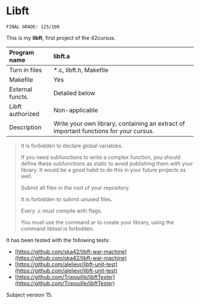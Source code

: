 # Libft

```
FINAL GRADE: 125/100
```

This is my **libft**, first project of the 42cursus.

| Program name | libft.a |
|:--- |:---|
| Turn in files | *.c, libft.h, Makefile |
| Makefile  | Yes |
| External functs. | Detailed below |
| Libft authorized | Non-applicable |
| Description  | Write your own library, containing an extract of important functions for your cursus. |

> It is forbidden to declare global variables.
>
> If you need subfunctions to write a complex function, you should define these subfunctions as static to avoid publishing them with your library. It would be a good habit to do this in your future projects as well.
> 
> Submit all files in the root of your repository.
> 
> It is forbidden to submit unused files.
> 
> Every .c must compile with flags.
> 
> You must use the command ar to create your library, using the command libtool is forbidden.

It has been tested with the following tests:
- [https://github.com/ska42/libft-war-machine](https://github.com/ska42/libft-war-machine)
- [https://github.com/alelievr/libft-unit-test](https://github.com/alelievr/libft-unit-test)
- [https://github.com/Tripouille/libftTester](https://github.com/Tripouille/libftTester)

Subject version 15.
